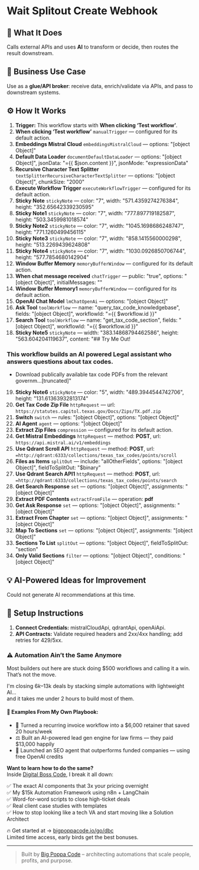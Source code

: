 # Wait Splitout Create Webhook
## 🚀 What It Does
Calls external APIs and uses **AI** to transform or decide, then routes the result downstream.

## 💼 Business Use Case
Use as a **glue/API broker**: receive data, enrich/validate via APIs, and pass to downstream systems.

## ⚙️ How It Works
1. **Trigger:** This workflow starts with **When clicking ‘Test workflow’**.
2. **When clicking ‘Test workflow’** `manualTrigger` — configured for its default action.
3. **Embeddings Mistral Cloud** `embeddingsMistralCloud` — options: "[object Object]"
4. **Default Data Loader** `documentDefaultDataLoader` — options: "[object Object]", jsonData: "={{ $json.content }}", jsonMode: "expressionData"
5. **Recursive Character Text Splitter** `textSplitterRecursiveCharacterTextSplitter` — options: "[object Object]", chunkSize: "2000"
6. **Execute Workflow Trigger** `executeWorkflowTrigger` — configured for its default action.
7. **Sticky Note** `stickyNote` — color: "7", width: "571.4359274276384", height: "352.65642339230595"
8. **Sticky Note1** `stickyNote` — color: "7", width: "777.897719182587", height: "503.3459981018574"
9. **Sticky Note2** `stickyNote` — color: "7", width: "1045.1698686248747", height: "771.1260499456115"
10. **Sticky Note3** `stickyNote` — color: "7", width: "858.1415560000298", height: "513.2269439624808"
11. **Sticky Note4** `stickyNote` — color: "7", width: "1030.0926850706744", height: "577.7854680142904"
12. **Window Buffer Memory** `memoryBufferWindow` — configured for its default action.
13. **When chat message received** `chatTrigger` — public: "true", options: "[object Object]", initialMessages: ""
14. **Window Buffer Memory1** `memoryBufferWindow` — configured for its default action.
15. **OpenAI Chat Model** `lmChatOpenAi` — options: "[object Object]"
16. **Ask Tool** `toolWorkflow` — name: "query_tax_code_knowledgebase", fields: "[object Object]", workflowId: "={{ $workflow.id }}"
17. **Search Tool** `toolWorkflow` — name: "get_tax_code_section", fields: "[object Object]", workflowId: "={{ $workflow.id }}"
18. **Sticky Note5** `stickyNote` — width: "383.14868794462586", height: "563.604204119637", content: "## Try Me Out!
### This workflow builds an AI powered Legal assistant who answers questions about tax codes.
* Download publically available tax code PDFs from the relevant governm…[truncated]"
19. **Sticky Note6** `stickyNote` — color: "5", width: "489.3944544742706", height: "131.61363932813174"
20. **Get Tax Code Zip File** `httpRequest` — url: `https://statutes.capitol.texas.gov/Docs/Zips/TX.pdf.zip`
21. **Switch** `switch` — rules: "[object Object]", options: "[object Object]"
22. **AI Agent** `agent` — options: "[object Object]"
23. **Extract Zip Files** `compression` — configured for its default action.
24. **Get Mistral Embeddings** `httpRequest` — method: **POST**, url: `https://api.mistral.ai/v1/embeddings`
25. **Use Qdrant Scroll API** `httpRequest` — method: **POST**, url: `=http://qdrant:6333/collections/texas_tax_codes/points/scroll`
26. **Files as Items** `splitOut` — include: "allOtherFields", options: "[object Object]", fieldToSplitOut: "$binary"
27. **Use Qdrant Search API1** `httpRequest` — method: **POST**, url: `=http://qdrant:6333/collections/texas_tax_codes/points/search`
28. **Get Search Response** `set` — options: "[object Object]", assignments: "[object Object]"
29. **Extract PDF Contents** `extractFromFile` — operation: **pdf**
30. **Get Ask Response** `set` — options: "[object Object]", assignments: "[object Object]"
31. **Extract From Chapter** `set` — options: "[object Object]", assignments: "[object Object]"
32. **Map To Sections** `set` — options: "[object Object]", assignments: "[object Object]"
33. **Sections To List** `splitOut` — options: "[object Object]", fieldToSplitOut: "section"
34. **Only Valid Sections** `filter` — options: "[object Object]", conditions: "[object Object]"

## 💡 AI-Powered Ideas for Improvement
Could not generate AI recommendations at this time.

## 🔧 Setup Instructions
1. **Connect Credentials:** mistralCloudApi, qdrantApi, openAiApi.
2. **API Contracts:** Validate required headers and 2xx/4xx handling; add retries for 429/5xx.

### ⚠️ Automation Ain’t the Same Anymore

Most builders out here are stuck doing $500 workflows and calling it a win.  
That’s not the move.  

I'm closing $6k–$13k deals by stacking simple automations with lightweight AI...  
and it takes me under 2 hours to build most of them.

#### 🧠 Examples From My Own Playbook:
- 🔁 Turned a recurring invoice workflow into a $6,000 retainer that saved 20 hours/week  
- ⚖️ Built an AI-powered lead gen engine for law firms — they paid $13,000 happily  
- 🚀 Launched an SEO agent that outperforms funded companies — using free OpenAI credits  

**Want to learn how to do the same?**  
Inside [Digital Boss Code](https://bigpoppacode.io/go/dbc), I break it all down:

✅ The exact AI components that 3x your pricing overnight  
✅ My $15k Automation Framework using n8n + LangChain  
✅ Word-for-word scripts to close high-ticket deals  
✅ Real client case studies with templates  
✅ How to stop looking like a tech VA and start moving like a Solution Architect  

🔥 Get started at → [bigpoppacode.io/go/dbc](https://bigpoppacode.io/go/dbc)  
Limited time access, early birds get the best bonuses.

---
> Built by [Big Poppa Code](https://bigpoppacode.io) – architecting automations that scale people, profits, and purpose.
